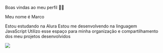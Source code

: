 Boas vindas ao meu perfil 💙💙

Meu nome é Marco

Estou estudando na Alura
Estou me desenvolvendo na linguagem JavaScript
Utilizo esse espaço para minha organização e compartilhamento dos meu projetos desenvolvidos

![](https://media1.tenor.com/m/wWVQDp6Q9hYAAAAC/shaq-shaquille-o-neal.gif)


